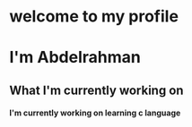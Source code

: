 
	
<body>
	<h1> welcome to my profile
	<h1> 
	 <h1> I'm Abdelrahman </h1>
		<h2> What I'm currently working on </h2>
		 <h4>I'm currently working on learning c language</h4>
		 
		
		
	
